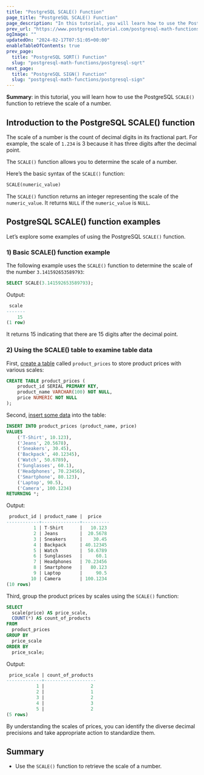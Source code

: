 ```yaml
---
title: "PostgreSQL SCALE() Function"
page_title: "PostgreSQL SCALE() Function"
page_description: "In this tutorial, you will learn how to use the PostgreSQL SCALE() function to retrieve the scale of a number."
prev_url: "https://www.postgresqltutorial.com/postgresql-math-functions/postgresql-scale/"
ogImage: ""
updatedOn: "2024-02-17T07:51:05+00:00"
enableTableOfContents: true
prev_page: 
  title: "PostgreSQL SQRT() Function"
  slug: "postgresql-math-functions/postgresql-sqrt"
next_page: 
  title: "PostgreSQL SIGN() Function"
  slug: "postgresql-math-functions/postgresql-sign"
---
```





**Summary**: in this tutorial, you will learn how to use the PostgreSQL `SCALE()` function to retrieve the scale of a number.


## Introduction to the PostgreSQL SCALE() function

The scale of a number is the count of decimal digits in its fractional part. For example, the scale of `1.234` is 3 because it has three digits after the decimal point.

The `SCALE()` function allows you to determine the scale of a number.

Here’s the basic syntax of the `SCALE()` function:


```sql
SCALE(numeric_value)
```
The `SCALE()` function returns an integer representing the scale of the `numeric_value`. It returns `NULL` if the `numeric_value` is `NULL`.


## PostgreSQL SCALE() function examples

Let’s explore some examples of using the PostgreSQL `SCALE()` function.


### 1\) Basic SCALE() function example

The following example uses the `SCALE()` function to determine the scale of the number `3.141592653589793`:


```sql
SELECT SCALE(3.141592653589793);
```
Output:


```sql
 scale
-------
    15
(1 row)
```
It returns 15 indicating that there are 15 digits after the decimal point.


### 2\) Using the SCALE() table to examine table data

First, [create a table](../postgresql-tutorial/postgresql-create-table) called `product_prices` to store product prices with various scales:


```sql
CREATE TABLE product_prices (
    product_id SERIAL PRIMARY KEY,
    product_name VARCHAR(100) NOT NULL,
    price NUMERIC NOT NULL
);
```
Second, [insert some data](../postgresql-tutorial/postgresql-insert-multiple-rows) into the table:


```sql
INSERT INTO product_prices (product_name, price) 
VALUES
    ('T-Shirt', 10.123),
    ('Jeans', 20.5678),
    ('Sneakers', 30.45),
    ('Backpack', 40.12345),
    ('Watch', 50.6789),
    ('Sunglasses', 60.1),
    ('Headphones', 70.23456),
    ('Smartphone', 80.123),
    ('Laptop', 90.5),
    ('Camera', 100.1234)
RETURNING *;
```
Output:


```sql
 product_id | product_name |  price
------------+--------------+----------
          1 | T-Shirt      |   10.123
          2 | Jeans        |  20.5678
          3 | Sneakers     |    30.45
          4 | Backpack     | 40.12345
          5 | Watch        |  50.6789
          6 | Sunglasses   |     60.1
          7 | Headphones   | 70.23456
          8 | Smartphone   |   80.123
          9 | Laptop       |     90.5
         10 | Camera       | 100.1234
(10 rows)
```
Third, group the product prices by scales using the `SCALE()` function:


```sql
SELECT 
  scale(price) AS price_scale, 
  COUNT(*) AS count_of_products 
FROM 
  product_prices 
GROUP BY 
  price_scale 
ORDER BY 
  price_scale;
```
Output:


```sql
 price_scale | count_of_products
-------------+-------------------
           1 |                 2
           2 |                 1
           3 |                 2
           4 |                 3
           5 |                 2
(5 rows)
```
By understanding the scales of prices, you can identify the diverse decimal precisions and take appropriate action to standardize them.


## Summary

* Use the `SCALE()` function to retrieve the scale of a number.

